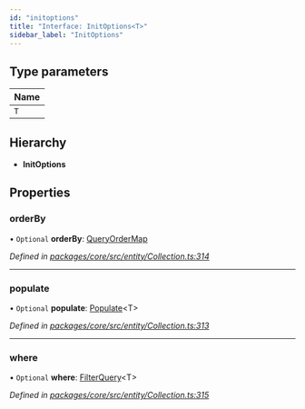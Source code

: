 ```yaml
---
id: "initoptions"
title: "Interface: InitOptions<T>"
sidebar_label: "InitOptions"
---
```


## Type parameters

Name |
------ |
`T` |

## Hierarchy

* **InitOptions**

## Properties

### orderBy

• `Optional` **orderBy**: [QueryOrderMap](queryordermap.md)

*Defined in [packages/core/src/entity/Collection.ts:314](https://github.com/mikro-orm/mikro-orm/blob/d945b8a11/packages/core/src/entity/Collection.ts#L314)*

___

### populate

• `Optional` **populate**: [Populate](../globals.md#populate)&#60;T>

*Defined in [packages/core/src/entity/Collection.ts:313](https://github.com/mikro-orm/mikro-orm/blob/d945b8a11/packages/core/src/entity/Collection.ts#L313)*

___

### where

• `Optional` **where**: [FilterQuery](../globals.md#filterquery)&#60;T>

*Defined in [packages/core/src/entity/Collection.ts:315](https://github.com/mikro-orm/mikro-orm/blob/d945b8a11/packages/core/src/entity/Collection.ts#L315)*
